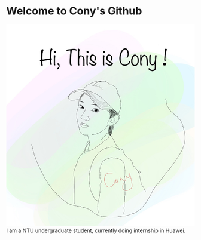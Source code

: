 # Welcome to Cony's Github
![cony](cony.JPG)
I am a NTU undergraduate student, currently doing internship in Huawei.
